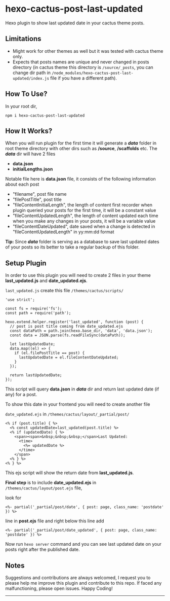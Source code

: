 # hexo-cactus-post-last-updated

Hexo plugin to show last updated date in your cactus theme posts.

## Limitations

- Might work for other themes as well but it was tested with cactus theme only.
- Expects that posts names are unique and never changed in posts directory (in cactus theme this directory is `/source/_posts`, you can change dir path in `/node_modules/hexo-cactus-post-last-updated/index.js` file if you have a different path).

## How To Use?

In your root dir,
```
npm i hexo-cactus-post-last-updated
```

## How It Works?

When you will run plugin for the first time it will generate a ***data*** folder in root theme directory with other dirs such as **/source**, **/scaffolds** etc. The ***data*** dir will have 2 files

- **data.json**
- **initialLengths.json**

Notable file here is **data.json** file, it consists of the following information about each post

- "filename", post file name
- "filePostTitle", post title
- "fileContentInitialLength", the length of content first recorder when plugin queried your posts for the first time, it will be a constant value
- "fileContentUpdatedLength", the length of content updated each time when you make any changes in your posts, it will be a variable value
- "fileContentDateUpdated", date saved when a change is detected in "fileContentUpdatedLength" in yy:mm:dd format

**Tip:** Since ***data*** folder is serving as a database to save last updated dates of your posts so its better to take a regular backup of this folder.

## Setup Plugin

In order to use this plugin you will need to create 2 files in your theme **last_updated.js** and **date_updated.ejs**.

`last_updated.js` create this file `/themes/cactus/scripts/`
```
'use strict';

const fs = require('fs');
const path = require('path');

hexo.extend.helper.register('last_updated', function (post) {
  // post is post title coming from date_updated.ejs
  const dataPath = path.join(hexo.base_dir, 'data', 'data.json');
  const data = JSON.parse(fs.readFileSync(dataPath));

  let lastUpdatedDate;
  data.map((el) => {
    if (el.filePostTitle == post) {
      lastUpdatedDate = el.fileContentDateUpdated;
    }
  });

  return lastUpdatedDate;
});
```
This script will query **data.json** in ***data*** dir and return last updated date (if any) for a post.

To show this date in your frontend you will need to create another file 

`date_updated.ejs` in `/themes/cactus/layout/_partial/post/`
```
<% if (post.title) { %>
  <% const updatedDate=last_updated(post.title) %>
  <% if (updatedDate) { %>
    <span><span>&nbsp;&nbsp;&nbsp;</span>Last Updated:
      <time>
        <%= updatedDate %>
      </time>
    </span>
  <% } %>
<% } %>
```
This ejs script will show the return date from **last_updated.js**.

**Final step** is to include **date_updated.ejs** in `/themes/cactus/layout/post.ejs` file, 

look for 
```
<%- partial('_partial/post/date', { post: page, class_name: 'postdate' }) %>
```
line in **post.ejs** file and right below this line add
```
<%- partial('_partial/post/date_updated', { post: page, class_name: 'postdate' }) %>
```

Now run `hexo server` command and you can see last updated date on your posts right after the published date.

## Notes

Suggestions and contributions are always welcomed, I request you to please help me improve this plugin and contribute to this repo. If faced any malfunctioning, please open issues. Happy Coding!

---